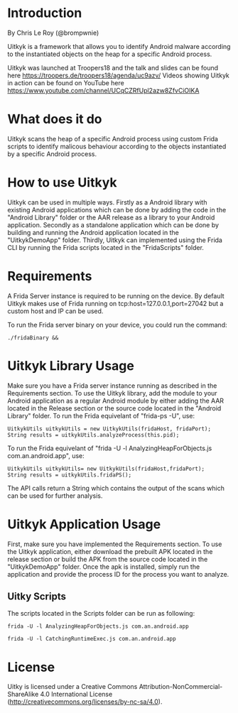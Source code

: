 # Introduction

By Chris Le Roy (@brompwnie)

Uitkyk is a framework that allows you to identify Android malware according to the instantiated objects on the heap for a specific Android process.

Uitkyk was launched at Troopers18 and the talk and slides can be found here https://troopers.de/troopers18/agenda/uc9azv/
Videos showing Uitkyk in action can be found on YouTube here https://www.youtube.com/channel/UCqCZRfUpl2azw8ZfvCiOIKA

# What does it do
Uitkyk scans the heap of a specific Android process using custom Frida scripts to identify malicous behaviour according to the objects instantiated by a specific Android process.

# How to use Uitkyk
Uitkyk can be used in multiple ways. Firstly as a Android library with existing Android applications which can be done by adding the code in the "Android Library" folder or the AAR release as a library to your Android application. Secondly as a standalone application which can be done by building and running the Android application located in the "UitkykDemoApp" folder. Thirdly, Uitkyk can implemented using the Frida CLI by running the Frida scripts located in the "FridaScripts" folder.

# Requirements
A Frida Server instance is required to be running on the device. By default Uitkyk makes use of Frida running on tcp:host=127.0.0.1,port=27042 but a custom host and IP can be used.

To run the Frida server binary on your device, you could run the command:
``` 
./fridaBinary &&
```

# Uitkyk Library Usage
Make sure you have a Frida server instance running as described in the Requirements section. To use the Uitkyk library, add the module to your Android application as a regular Android module by either adding the AAR located in the Release section or the source code located in the "Android Library" folder. To run the Frida equivelant of "frida-ps -U", use:

```
UitkykUtils uitkykUtils = new UitkykUtils(fridaHost, fridaPort);
String results = uitkykUtils.analyzeProcess(this.pid);
```

To run the Frida equivelant of "frida -U -l AnalyzingHeapForObjects.js com.an.android.app", use:
```
UitkykUtils uitkykUtils= new UitkykUtils(fridaHost,fridaPort);
String results = uitkykUtils.fridaPS();
```

The API calls return a String which contains the output of the scans which can be used for further analysis.

# Uitkyk Application Usage
First, make sure you have implemented the Requirements section. To use the Uitkyk application, either download the prebuilt APK located in the release section or build the APK from the source code located in the "UitkykDemoApp" folder. Once the apk is installed, simply run the application and provide the process ID for the process you want to analyze.


## Uitky Scripts
The scripts located in the Scripts folder can be run as following:

```
frida -U -l AnalyzingHeapForObjects.js com.an.android.app
```

```
frida -U -l CatchingRuntimeExec.js com.an.android.app
```

# License

Uitky is licensed under a Creative Commons Attribution-NonCommercial-ShareAlike 4.0 International License (http://creativecommons.org/licenses/by-nc-sa/4.0).
